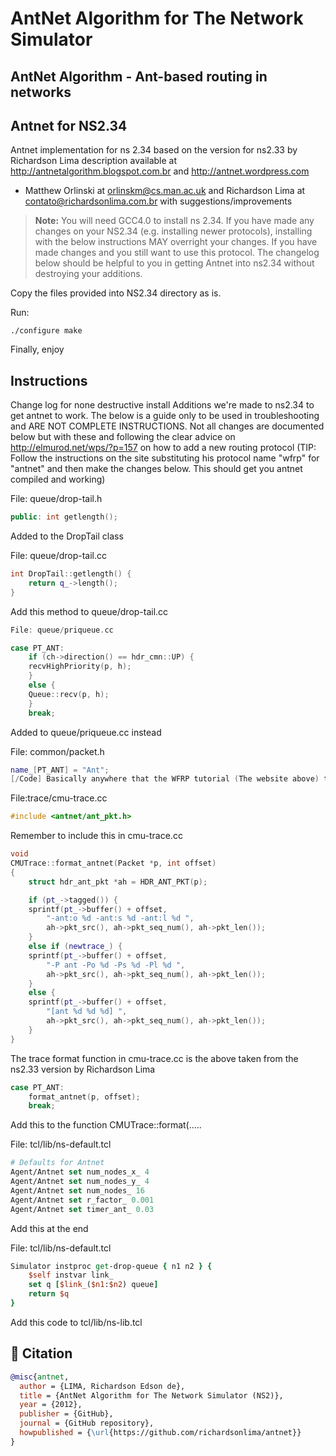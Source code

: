 # AntNet Algorithm  for The Network Simulator

## AntNet Algorithm - Ant-based routing in networks

## Antnet for NS2.34

Antnet implementation for ns 2.34 based on the version for ns2.33 by Richardson Lima description available at http://antnetalgorithm.blogspot.com.br and http://antnet.wordpress.com

- Matthew Orlinski at orlinskm@cs.man.ac.uk and Richardson Lima at contato@richardsonlima.com.br with suggestions/improvements

> **Note:** You will need GCC4.0 to install ns 2.34.
If you have made any changes on your NS2.34 (e.g. installing newer protocols), installing with the below instructions MAY overright your changes. If you have made changes and you still want to use this protocol. The changelog below should be helpful to you in getting Antnet into ns2.34 without destroying your additions.


Copy the files provided into NS2.34 directory as is.

Run: 
```shell 
./configure make
```
Finally, enjoy

## Instructions

Change log for none destructive install
Additions we're made to ns2.34 to get antnet to work. The below is a guide only to be used in troubleshooting and ARE NOT COMPLETE INSTRUCTIONS. Not all changes are documented below but with these and following the clear advice on http://elmurod.net/wps/?p=157 on how to add a new routing protocol (TIP: Follow the instructions on the site substituting his protocol name "wfrp" for "antnet" and then make the changes below. This should get you antnet compiled and working)

File: queue/drop-tail.h 
```c++
public: int getlength();
````

Added to the DropTail class

File: queue/drop-tail.cc 
```c++
int DropTail::getlength() {
    return q_->length();
}
```

Add this method to queue/drop-tail.cc
```c++
File: queue/priqueue.cc 

case PT_ANT:
    if (ch->direction() == hdr_cmn::UP) {
    recvHighPriority(p, h);
    }
    else {
    Queue::recv(p, h);
    }
    break;
``` 

Added to queue/priqueue.cc instead

File: common/packet.h 
```c++
name_[PT_ANT] = "Ant";
[/Code] Basically anywhere that the WFRP tutorial (The website above) tells you to put PT_WFRP, put PT_ANT instead
```

File:trace/cmu-trace.cc 

```c++
#include <antnet/ant_pkt.h>
```

Remember to include this in cmu-trace.cc
```c++ 
void
CMUTrace::format_antnet(Packet *p, int offset)
{
    struct hdr_ant_pkt *ah = HDR_ANT_PKT(p);

    if (pt_->tagged()) {
    sprintf(pt_->buffer() + offset,
        "-ant:o %d -ant:s %d -ant:l %d ",
        ah->pkt_src(), ah->pkt_seq_num(), ah->pkt_len());
    }
    else if (newtrace_) {
    sprintf(pt_->buffer() + offset,
        "-P ant -Po %d -Ps %d -Pl %d ",
        ah->pkt_src(), ah->pkt_seq_num(), ah->pkt_len());
    }
    else {
    sprintf(pt_->buffer() + offset,
        "[ant %d %d %d] ",
        ah->pkt_src(), ah->pkt_seq_num(), ah->pkt_len());
    }
}
```

The trace format function in cmu-trace.cc is the above taken from the ns2.33 version by Richardson Lima


```c++
case PT_ANT:
    format_antnet(p, offset);
    break;
```

Add this to the function CMUTrace::format(.....

File: tcl/lib/ns-default.tcl 
```tcl
# Defaults for Antnet
Agent/Antnet set num_nodes_x_ 4
Agent/Antnet set num_nodes_y_ 4
Agent/Antnet set num_nodes_ 16
Agent/Antnet set r_factor_ 0.001
Agent/Antnet set timer_ant_ 0.03
```

Add this at the end

File: tcl/lib/ns-default.tcl 
```tcl
Simulator instproc get-drop-queue { n1 n2 } {
    $self instvar link_
    set q [$link_($n1:$n2) queue]
    return $q
}
```

Add this code to tcl/lib/ns-lib.tcl

## 📃 Citation

```bibtex
@misc{antnet,
  author = {LIMA, Richardson Edson de},
  title = {AntNet Algorithm for The Network Simulator (NS2)},
  year = {2012},
  publisher = {GitHub},
  journal = {GitHub repository},
  howpublished = {\url{https://github.com/richardsonlima/antnet}}
}
```
